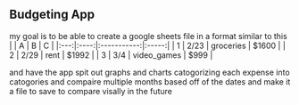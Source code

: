 Budgeting App
---
my goal is to be able to create a google sheets file in a format similar to this
|     |  A   |      B      |   C   |
|:---:|:----:|:-----------:|:-----:|
| 1   | 2/23 | groceries   | $1600 |
| 2   | 2/29 | rent        | $1992 |
| 3   | 3/4  | video_games | $999  |

and have the app spit out graphs and charts catogorizing
each expense into catogories
and compaire multiple months based off of the dates
and make it a file to save to compare visally in the future